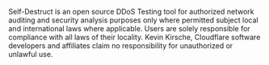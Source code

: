 Self-Destruct is an open source DDoS Testing tool for authorized network auditing and security analysis purposes only where permitted subject local and international laws where applicable. Users are solely responsible for compliance with all laws of their locality. Kevin Kirsche, Cloudflare software developers and affiliates claim no responsibility for unauthorized or unlawful use.
